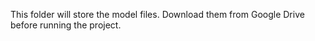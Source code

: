 This folder will store the model files. Download them from Google Drive before running the project.
